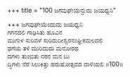 +++
title = "100 ಜಗವುಘೇಯೆನ್ದುದು ಜಯಧ್ವನಿ"

+++
ಜಗವುಘೇಯೆಂದುದು ಜಯಧ್ವನಿ  
ಗಗನದಲಿ ಗಾಢಿಸಿತು ಹೂವಿನ  
ಮುಗುಳ ಸುರಿವಳೆ ಸುರಿದುದೀಶ್ವರನಂಘ್ರಿಕಮಲದಲಿ  
ಢಗೆಯ ತಳಿ ಮುರಿದುದು ಮನೋರಥ  
ದಗಳು ತುಂಬಿತು ನರನ ಮನ ಬು  
ದ್ಧಿಗಳು ನೆರೆ ಸಿಲುಕಿತ್ತು ಹರುಷೋತ್ಸವದ ದಾಳಿಯಲಿ     ॥100॥
